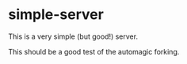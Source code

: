 # simple-server

This is a very simple (but good!) server.

This should be a good test of the automagic forking.

